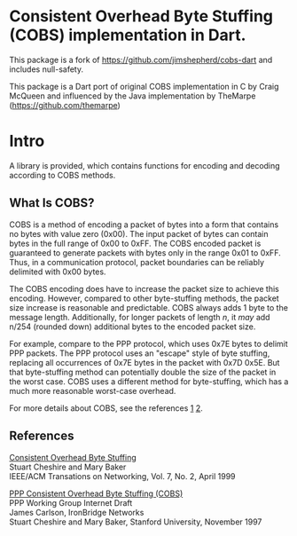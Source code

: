 

# Consistent Overhead Byte Stuffing (COBS) implementation in Dart.

This package is a fork of https://github.com/jimshepherd/cobs-dart and
includes null-safety.

This package is a Dart port of original COBS implementation in C
by Craig McQueen and influenced by the Java implementation by
TheMarpe (https://github.com/themarpe)

# Intro

A library is provided, which contains functions for encoding and decoding
according to COBS methods.


## What Is COBS?

COBS is a method of encoding a packet of bytes into a form that contains no
bytes with value zero (0x00). The input packet of bytes can contain bytes
in the full range of 0x00 to 0xFF. The COBS encoded packet is guaranteed to
generate packets with bytes only in the range 0x01 to 0xFF. Thus, in a
communication protocol, packet boundaries can be reliably delimited with 0x00
bytes.

The COBS encoding does have to increase the packet size to achieve this
encoding. However, compared to other byte-stuffing methods, the packet size
increase is reasonable and predictable. COBS always adds 1 byte to the
message length. Additionally, for longer packets of length *n*, it *may* add
n/254 (rounded down) additional bytes to the encoded packet size.

For example, compare to the PPP protocol, which uses 0x7E bytes to delimit
PPP packets. The PPP protocol uses an "escape" style of byte stuffing,
replacing all occurrences of 0x7E bytes in the packet with 0x7D 0x5E. But that
byte-stuffing method can potentially double the size of the packet in the
worst case. COBS uses a different method for byte-stuffing, which has a much
more reasonable worst-case overhead.

For more details about COBS, see the references [1][1] [2][2].


## References

[Consistent Overhead Byte Stuffing][1]\
Stuart Cheshire and Mary Baker\
IEEE/ACM Transations on Networking, Vol. 7, No. 2, April 1999

[PPP Consistent Overhead Byte Stuffing (COBS)][2]\
PPP Working Group Internet Draft<br>James Carlson, IronBridge Networks\
Stuart Cheshire and Mary Baker, Stanford University, November 1997

[1]: http://www.stuartcheshire.org/papers/COBSforToN.pdf
[2]: http://tools.ietf.org/html/draft-ietf-pppext-cobs-00